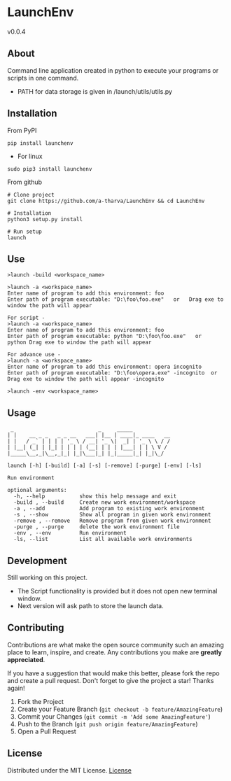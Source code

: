# LaunchEnv
v0.0.4

## About
Command line application created in python to execute your programs or scripts in one command. <br> 
- PATH for data storage is given in /launch/utils/utils.py 

## Installation
From PyPI
```
pip install launchenv
```
- For linux
```
sudo pip3 install launchenv
```

From github
```
# Clone project
git clone https://github.com/a-tharva/LaunchEnv && cd LaunchEnv

# Installation
python3 setup.py install

# Run setup
launch
```
## Use
```
>launch -build <workspace_name>
  
>launch -a <workspace_name>
Enter name of program to add this environment: foo
Enter path of program executable: "D:\foo\foo.exe"   or   Drag exe to window the path will appear

For script -
>launch -a <workspace_name>
Enter name of program to add this environment: foo
Enter path of program executable: python "D:\foo\foo.exe"   or   python Drag exe to window the path will appear
  
For advance use -
>launch -a <workspace_name>
Enter name of program to add this environment: opera incognito
Enter path of program executable: "D:\foo\opera.exe" -incognito  or   Drag exe to window the path will appear -incognito
  
>launch -env <workspace_name>
```

## Usage
```
 _                           _     _____
| |    __ _ _   _ _ __   ___| |__ | ____|_ ____   __
| |   / _` | | | | '_ \ / __| '_ \|  _| | '_ \ \ / /
| |__| (_| | |_| | | | | (__| | | | |___| | | \ V /
|_____\__,_|\__,_|_| |_|\___|_| |_|_____|_| |_|\_/

launch [-h] [-build] [-a] [-s] [-remove] [-purge] [-env] [-ls]

Run environment

optional arguments:
  -h, --help           show this help message and exit
  -build , --build     Create new work environment/workspace
  -a , --add           Add program to existing work environment
  -s , --show          Show all program in given work environment
  -remove , --remove   Remove program from given work environment
  -purge , --purge     delete the work environment file
  -env , --env         Run environment
  -ls, --list          List all available work environments
```

## Development
Still working on this project.<br>
- The Script functionality is provided but it does not open new terminal window.<br>
- Next version will ask path to store the launch data.<br> 
<!-- -->

## Contributing

Contributions are what make the open source community such an amazing place to learn, inspire, and create. Any contributions you make are **greatly appreciated**.

If you have a suggestion that would make this better, please fork the repo and create a pull request.
Don't forget to give the project a star! Thanks again!

1. Fork the Project
2. Create your Feature Branch (`git checkout -b feature/AmazingFeature`)
3. Commit your Changes (`git commit -m 'Add some AmazingFeature'`)
4. Push to the Branch (`git push origin feature/AmazingFeature`)
5. Open a Pull Request


## License
Distributed under the MIT License. [License](https://github.com/a-tharva/LaunchEnv/blob/master/LICENSE)
